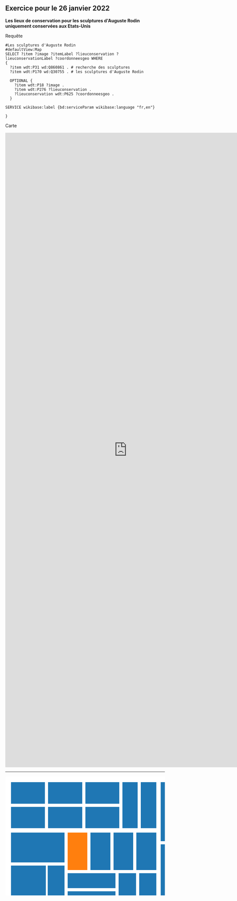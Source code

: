 ## Exercice pour le 26 janvier 2022 

**Les lieux de conservation pour les sculptures d'Auguste Rodin uniquement conservées aux Etats-Unis**

Requête

```sparql
#Les sculptures d'Auguste Rodin 
#defaultView:Map
SELECT ?item ?image ?itemLabel ?lieuconservation ?lieuconservationLabel ?coordonneesgeo WHERE
{
  ?item wdt:P31 wd:Q860861 . # recherche des sculptures 
  ?item wdt:P170 wd:Q30755 . # les sculptures d'Auguste Rodin 
  
  OPTIONAL {
    ?item wdt:P18 ?image .
    ?item wdt:P276 ?lieuconservation .
    ?lieuconservation wdt:P625 ?coordonneesgeo . 
  }

SERVICE wikibase:label {bd:serviceParam wikibase:language "fr,en"}
  
}
```


Carte

<iframe style="width: 80vw; height: 50vh; border: none;" src="https://query.wikidata.org/embed.html#%23Les%20sculptures%20d'Auguste%20Rodin%20%0A%23defaultView%3AMap%0ASELECT%20%3Fitem%20%3Fimage%20%3FitemLabel%20%3Flieuconservation%20%3FlieuconservationLabel%20%3Fcoordonneesgeo%20%3Fpays%20WHERE%0A%7B%0A%20%20%3Fitem%20wdt%3AP31%2Fwdt%3AP279*%20wd%3AQ860861%20.%20%23%20recherche%20des%20sculptures%20%0A%20%20%3Fitem%20wdt%3AP170%20wd%3AQ30755%20.%20%23%20les%20sculptures%20d'Auguste%20Rodin%20%0A%20%20%0A%20%20OPTIONAL%20%7B%0A%20%20%20%20%3Fitem%20wdt%3AP18%20%3Fimage%20.%20%23%20les%20images%20%0A%20%20%20%20%3Fitem%20wdt%3AP276%20%3Flieuconservation%20.%20%23%20les%20lieux%20de%20conservation%20des%20sculptures%20%0A%20%20%20%20%3Flieuconservation%20wdt%3AP625%20%3Fcoordonneesgeo%20.%20%0A%20%20%7D%0A%0ASERVICE%20wikibase%3Alabel%20%7Bbd%3AserviceParam%20wikibase%3Alanguage%20%22fr%2Cen%22%7D%0A%20%20%0A%7D" referrerpolicy="origin" sandbox="allow-scripts allow-same-origin allow-popups"></iframe>


---------------
<svg xmlns="http://www.w3.org/2000/svg" width="805" height="600"><rect width="805" height="600" x="0" y="0" fill="#FFFFFF" id="backgorund"/><g transform="translate(10,10)" id="viz"><g id="leaves"><g transform="translate(8,8)"><rect id="path0" fill="#1f77b4" width="107" height="68"/><clipPath id="clip0"><use xmlns:ns1="http://www.w3.org/1999/xlink" ns1:href="#path0"/></clipPath><text clip-path="url(#clip0)" font-family="Arial, sans-serif" font-size="10" dominant-baseline="text-before-edge" class="txt"><tspan x="3" y="0.2em" style="font-family: Arial, sans-serif; font-size: 10px; fill: black; font-weight: bold;">14</tspan><tspan x="3" y="1.3em" style="font-family: Arial, sans-serif; font-size: 10px; fill: black; font-weight: normal;">Bibliothèque François Mitterrand</tspan><tspan x="3" y="2.4000000000000004em" style="font-family: Arial, sans-serif; font-size: 10px; fill: black; font-weight: normal; font-style: italic;">non</tspan></text></g><g transform="translate(8,86)"><rect id="path1" fill="#1f77b4" width="107" height="67"/><clipPath id="clip1"><use xmlns:ns2="http://www.w3.org/1999/xlink" ns2:href="#path1"/></clipPath><text clip-path="url(#clip1)" font-family="Arial, sans-serif" font-size="10" dominant-baseline="text-before-edge" class="txt"><tspan x="3" y="0.2em" style="font-family: Arial, sans-serif; font-size: 10px; fill: black; font-weight: bold;">14</tspan><tspan x="3" y="1.3em" style="font-family: Arial, sans-serif; font-size: 10px; fill: black; font-weight: normal;">Cour Saint-Émilion</tspan><tspan x="3" y="2.4000000000000004em" style="font-family: Arial, sans-serif; font-size: 10px; fill: black; font-weight: normal; font-style: italic;">non</tspan></text></g><g transform="translate(125,8)"><rect id="path2" fill="#1f77b4" width="108" height="68"/><clipPath id="clip2"><use xmlns:ns3="http://www.w3.org/1999/xlink" ns3:href="#path2"/></clipPath><text clip-path="url(#clip2)" font-family="Arial, sans-serif" font-size="10" dominant-baseline="text-before-edge" class="txt"><tspan x="3" y="0.2em" style="font-family: Arial, sans-serif; font-size: 10px; fill: black; font-weight: bold;">14</tspan><tspan x="3" y="1.3em" style="font-family: Arial, sans-serif; font-size: 10px; fill: black; font-weight: normal;">Saint-Lazare</tspan><tspan x="3" y="2.4000000000000004em" style="font-family: Arial, sans-serif; font-size: 10px; fill: black; font-weight: normal; font-style: italic;">non</tspan></text></g><g transform="translate(125,86)"><rect id="path3" fill="#1f77b4" width="108" height="67"/><clipPath id="clip3"><use xmlns:ns4="http://www.w3.org/1999/xlink" ns4:href="#path3"/></clipPath><text clip-path="url(#clip3)" font-family="Arial, sans-serif" font-size="10" dominant-baseline="text-before-edge" class="txt"><tspan x="3" y="0.2em" style="font-family: Arial, sans-serif; font-size: 10px; fill: black; font-weight: bold;">14</tspan><tspan x="3" y="1.3em" style="font-family: Arial, sans-serif; font-size: 10px; fill: black; font-weight: normal;">Bercy</tspan><tspan x="3" y="2.4000000000000004em" style="font-family: Arial, sans-serif; font-size: 10px; fill: black; font-weight: normal; font-style: italic;">non</tspan></text></g><g transform="translate(243,8)"><rect id="path4" fill="#1f77b4" width="107" height="68"/><clipPath id="clip4"><use xmlns:ns5="http://www.w3.org/1999/xlink" ns5:href="#path4"/></clipPath><text clip-path="url(#clip4)" font-family="Arial, sans-serif" font-size="10" dominant-baseline="text-before-edge" class="txt"><tspan x="3" y="0.2em" style="font-family: Arial, sans-serif; font-size: 10px; fill: black; font-weight: bold;">14</tspan><tspan x="3" y="1.3em" style="font-family: Arial, sans-serif; font-size: 10px; fill: black; font-weight: normal;">Gare de Lyon</tspan><tspan x="3" y="2.4000000000000004em" style="font-family: Arial, sans-serif; font-size: 10px; fill: black; font-weight: normal; font-style: italic;">non</tspan></text></g><g transform="translate(243,86)"><rect id="path5" fill="#1f77b4" width="107" height="67"/><clipPath id="clip5"><use xmlns:ns6="http://www.w3.org/1999/xlink" ns6:href="#path5"/></clipPath><text clip-path="url(#clip5)" font-family="Arial, sans-serif" font-size="10" dominant-baseline="text-before-edge" class="txt"><tspan x="3" y="0.2em" style="font-family: Arial, sans-serif; font-size: 10px; fill: black; font-weight: bold;">14</tspan><tspan x="3" y="1.3em" style="font-family: Arial, sans-serif; font-size: 10px; fill: black; font-weight: normal;">Olympiades</tspan><tspan x="3" y="2.4000000000000004em" style="font-family: Arial, sans-serif; font-size: 10px; fill: black; font-weight: normal; font-style: italic;">non</tspan></text></g><g transform="translate(360,8)"><rect id="path6" fill="#1f77b4" width="48" height="145"/><clipPath id="clip6"><use xmlns:ns7="http://www.w3.org/1999/xlink" ns7:href="#path6"/></clipPath><text clip-path="url(#clip6)" font-family="Arial, sans-serif" font-size="10" dominant-baseline="text-before-edge" class="txt"><tspan x="3" y="0.2em" style="font-family: Arial, sans-serif; font-size: 10px; fill: black; font-weight: bold;">14</tspan><tspan x="3" y="1.3em" style="font-family: Arial, sans-serif; font-size: 10px; fill: black; font-weight: normal;">Pyramides</tspan><tspan x="3" y="2.4000000000000004em" style="font-family: Arial, sans-serif; font-size: 10px; fill: black; font-weight: normal; font-style: italic;">non</tspan></text></g><g transform="translate(418,8)"><rect id="path7" fill="#1f77b4" width="49" height="145"/><clipPath id="clip7"><use xmlns:ns8="http://www.w3.org/1999/xlink" ns8:href="#path7"/></clipPath><text clip-path="url(#clip7)" font-family="Arial, sans-serif" font-size="10" dominant-baseline="text-before-edge" class="txt"><tspan x="3" y="0.2em" style="font-family: Arial, sans-serif; font-size: 10px; fill: black; font-weight: bold;">14</tspan><tspan x="3" y="1.3em" style="font-family: Arial, sans-serif; font-size: 10px; fill: black; font-weight: normal;">Madeleine</tspan><tspan x="3" y="2.4000000000000004em" style="font-family: Arial, sans-serif; font-size: 10px; fill: black; font-weight: normal; font-style: italic;">non</tspan></text></g><g transform="translate(8,167)"><rect id="path8" fill="#1f77b4" width="169" height="94"/><clipPath id="clip8"><use xmlns:ns9="http://www.w3.org/1999/xlink" ns9:href="#path8"/></clipPath><text clip-path="url(#clip8)" font-family="Arial, sans-serif" font-size="10" dominant-baseline="text-before-edge" class="txt"><tspan x="3" y="0.2em" style="font-family: Arial, sans-serif; font-size: 10px; fill: black; font-weight: bold;">A</tspan><tspan x="3" y="1.3em" style="font-family: Arial, sans-serif; font-size: 10px; fill: black; font-weight: normal;">Charles-de-Gaulle - Étoile</tspan><tspan x="3" y="2.4000000000000004em" style="font-family: Arial, sans-serif; font-size: 10px; fill: black; font-weight: normal; font-style: italic;">non</tspan></text></g><g transform="translate(8,271)"><rect id="path9" fill="#1f77b4" width="110" height="146"/><clipPath id="clip9"><use xmlns:ns10="http://www.w3.org/1999/xlink" ns10:href="#path9"/></clipPath><text clip-path="url(#clip9)" font-family="Arial, sans-serif" font-size="10" dominant-baseline="text-before-edge" class="txt"><tspan x="3" y="0.2em" style="font-family: Arial, sans-serif; font-size: 10px; fill: black; font-weight: bold;">A</tspan><tspan x="3" y="1.3em" style="font-family: Arial, sans-serif; font-size: 10px; fill: black; font-weight: normal;">Gare de Châtelet – Les Halles</tspan><tspan x="3" y="2.4000000000000004em" style="font-family: Arial, sans-serif; font-size: 10px; fill: black; font-weight: normal; font-style: italic;">non</tspan></text></g><g transform="translate(124,271)"><rect id="path10" fill="#1f77b4" width="53" height="146"/><clipPath id="clip10"><use xmlns:ns11="http://www.w3.org/1999/xlink" ns11:href="#path10"/></clipPath><text clip-path="url(#clip10)" font-family="Arial, sans-serif" font-size="10" dominant-baseline="text-before-edge" class="txt"><tspan x="3" y="0.2em" style="font-family: Arial, sans-serif; font-size: 10px; fill: black; font-weight: bold;">A</tspan><tspan x="3" y="1.3em" style="font-family: Arial, sans-serif; font-size: 10px; fill: black; font-weight: normal;">Gare de Châtelet – Les Halles</tspan><tspan x="3" y="2.4000000000000004em" style="font-family: Arial, sans-serif; font-size: 10px; fill: black; font-weight: normal; font-style: italic;">non</tspan></text></g><g transform="translate(8,427)"><rect id="path11" fill="#1f77b4" width="169" height="41"/><clipPath id="clip11"><use xmlns:ns12="http://www.w3.org/1999/xlink" ns12:href="#path11"/></clipPath><text clip-path="url(#clip11)" font-family="Arial, sans-serif" font-size="10" dominant-baseline="text-before-edge" class="txt"><tspan x="3" y="0.2em" style="font-family: Arial, sans-serif; font-size: 10px; fill: black; font-weight: bold;">A</tspan><tspan x="3" y="1.3em" style="font-family: Arial, sans-serif; font-size: 10px; fill: black; font-weight: normal;">Nanterre-Préfecture</tspan><tspan x="3" y="2.4000000000000004em" style="font-family: Arial, sans-serif; font-size: 10px; fill: black; font-weight: normal; font-style: italic;">non</tspan></text></g><g transform="translate(8,478)"><rect id="path12" fill="#1f77b4" width="81" height="94"/><clipPath id="clip12"><use xmlns:ns13="http://www.w3.org/1999/xlink" ns13:href="#path12"/></clipPath><text clip-path="url(#clip12)" font-family="Arial, sans-serif" font-size="10" dominant-baseline="text-before-edge" class="txt"><tspan x="3" y="0.2em" style="font-family: Arial, sans-serif; font-size: 10px; fill: black; font-weight: bold;">A</tspan><tspan x="3" y="1.3em" style="font-family: Arial, sans-serif; font-size: 10px; fill: black; font-weight: normal;">Noisy-le-Grand – Mont d'Est</tspan><tspan x="3" y="2.4000000000000004em" style="font-family: Arial, sans-serif; font-size: 10px; fill: black; font-weight: normal; font-style: italic;">non</tspan></text></g><g transform="translate(95,478)"><rect id="path13" fill="#1f77b4" width="82" height="94"/><clipPath id="clip13"><use xmlns:ns14="http://www.w3.org/1999/xlink" ns14:href="#path13"/></clipPath><text clip-path="url(#clip13)" font-family="Arial, sans-serif" font-size="10" dominant-baseline="text-before-edge" class="txt"><tspan x="3" y="0.2em" style="font-family: Arial, sans-serif; font-size: 10px; fill: black; font-weight: bold;">A</tspan><tspan x="3" y="1.3em" style="font-family: Arial, sans-serif; font-size: 10px; fill: black; font-weight: normal;">Noisy-le-Grand – Mont d'Est</tspan><tspan x="3" y="2.4000000000000004em" style="font-family: Arial, sans-serif; font-size: 10px; fill: black; font-weight: normal; font-style: italic;">non</tspan></text></g><g transform="translate(187,167)"><rect id="path14" fill="#ff7f0e" width="62" height="118"/><clipPath id="clip14"><use xmlns:ns15="http://www.w3.org/1999/xlink" ns15:href="#path14"/></clipPath><text clip-path="url(#clip14)" font-family="Arial, sans-serif" font-size="10" dominant-baseline="text-before-edge" class="txt"><tspan x="3" y="0.2em" style="font-family: Arial, sans-serif; font-size: 10px; fill: black; font-weight: bold;">A</tspan><tspan x="3" y="1.3em" style="font-family: Arial, sans-serif; font-size: 10px; fill: black; font-weight: normal;">Saint-Maur – Créteil</tspan><tspan x="3" y="2.4000000000000004em" style="font-family: Arial, sans-serif; font-size: 10px; fill: black; font-weight: normal; font-style: italic;">oui</tspan></text></g><g transform="translate(259,167)"><rect id="path15" fill="#1f77b4" width="63" height="118"/><clipPath id="clip15"><use xmlns:ns16="http://www.w3.org/1999/xlink" ns16:href="#path15"/></clipPath><text clip-path="url(#clip15)" font-family="Arial, sans-serif" font-size="10" dominant-baseline="text-before-edge" class="txt"><tspan x="3" y="0.2em" style="font-family: Arial, sans-serif; font-size: 10px; fill: black; font-weight: bold;">A</tspan><tspan x="3" y="1.3em" style="font-family: Arial, sans-serif; font-size: 10px; fill: black; font-weight: normal;">Val d'Europe</tspan><tspan x="3" y="2.4000000000000004em" style="font-family: Arial, sans-serif; font-size: 10px; fill: black; font-weight: normal; font-style: italic;">non</tspan></text></g><g transform="translate(332,167)"><rect id="path16" fill="#1f77b4" width="62" height="118"/><clipPath id="clip16"><use xmlns:ns17="http://www.w3.org/1999/xlink" ns17:href="#path16"/></clipPath><text clip-path="url(#clip16)" font-family="Arial, sans-serif" font-size="10" dominant-baseline="text-before-edge" class="txt"><tspan x="3" y="0.2em" style="font-family: Arial, sans-serif; font-size: 10px; fill: black; font-weight: bold;">A</tspan><tspan x="3" y="1.3em" style="font-family: Arial, sans-serif; font-size: 10px; fill: black; font-weight: normal;">Auber</tspan><tspan x="3" y="2.4000000000000004em" style="font-family: Arial, sans-serif; font-size: 10px; fill: black; font-weight: normal; font-style: italic;">non</tspan></text></g><g transform="translate(404,167)"><rect id="path17" fill="#1f77b4" width="63" height="118"/><clipPath id="clip17"><use xmlns:ns18="http://www.w3.org/1999/xlink" ns18:href="#path17"/></clipPath><text clip-path="url(#clip17)" font-family="Arial, sans-serif" font-size="10" dominant-baseline="text-before-edge" class="txt"><tspan x="3" y="0.2em" style="font-family: Arial, sans-serif; font-size: 10px; fill: black; font-weight: bold;">A</tspan><tspan x="3" y="1.3em" style="font-family: Arial, sans-serif; font-size: 10px; fill: black; font-weight: normal;">Gare de Nanterre – Université</tspan><tspan x="3" y="2.4000000000000004em" style="font-family: Arial, sans-serif; font-size: 10px; fill: black; font-weight: normal; font-style: italic;">non</tspan></text></g><g transform="translate(187,295)"><rect id="path18" fill="#1f77b4" width="151" height="47"/><clipPath id="clip18"><use xmlns:ns19="http://www.w3.org/1999/xlink" ns19:href="#path18"/></clipPath><text clip-path="url(#clip18)" font-family="Arial, sans-serif" font-size="10" dominant-baseline="text-before-edge" class="txt"><tspan x="3" y="0.2em" style="font-family: Arial, sans-serif; font-size: 10px; fill: black; font-weight: bold;">A</tspan><tspan x="3" y="1.3em" style="font-family: Arial, sans-serif; font-size: 10px; fill: black; font-weight: normal;">Rueil-Malmaison</tspan><tspan x="3" y="2.4000000000000004em" style="font-family: Arial, sans-serif; font-size: 10px; fill: black; font-weight: normal; font-style: italic;">non</tspan></text></g><g transform="translate(187,352)"><rect id="path19" fill="#1f77b4" width="151" height="50"/><clipPath id="clip19"><use xmlns:ns20="http://www.w3.org/1999/xlink" ns20:href="#path19"/></clipPath><text clip-path="url(#clip19)" font-family="Arial, sans-serif" font-size="10" dominant-baseline="text-before-edge" class="txt"><tspan x="3" y="0.2em" style="font-family: Arial, sans-serif; font-size: 10px; fill: black; font-weight: bold;">A</tspan><tspan x="3" y="1.3em" style="font-family: Arial, sans-serif; font-size: 10px; fill: black; font-weight: normal;">Saint-Germain-en-Laye station</tspan><tspan x="3" y="2.4000000000000004em" style="font-family: Arial, sans-serif; font-size: 10px; fill: black; font-weight: normal; font-style: italic;">non</tspan></text></g><g transform="translate(187,408)"><rect id="path20" fill="#1f77b4" width="151" height="49"/><clipPath id="clip20"><use xmlns:ns21="http://www.w3.org/1999/xlink" ns21:href="#path20"/></clipPath><text clip-path="url(#clip20)" font-family="Arial, sans-serif" font-size="10" dominant-baseline="text-before-edge" class="txt"><tspan x="3" y="0.2em" style="font-family: Arial, sans-serif; font-size: 10px; fill: black; font-weight: bold;">A</tspan><tspan x="3" y="1.3em" style="font-family: Arial, sans-serif; font-size: 10px; fill: black; font-weight: normal;">Saint-Germain-en-Laye station</tspan><tspan x="3" y="2.4000000000000004em" style="font-family: Arial, sans-serif; font-size: 10px; fill: black; font-weight: normal; font-style: italic;">non</tspan></text></g><g transform="translate(187,467)"><rect id="path21" fill="#1f77b4" width="151" height="48"/><clipPath id="clip21"><use xmlns:ns22="http://www.w3.org/1999/xlink" ns22:href="#path21"/></clipPath><text clip-path="url(#clip21)" font-family="Arial, sans-serif" font-size="10" dominant-baseline="text-before-edge" class="txt"><tspan x="3" y="0.2em" style="font-family: Arial, sans-serif; font-size: 10px; fill: black; font-weight: bold;">A</tspan><tspan x="3" y="1.3em" style="font-family: Arial, sans-serif; font-size: 10px; fill: black; font-weight: normal;">Gare de Lyon</tspan><tspan x="3" y="2.4000000000000004em" style="font-family: Arial, sans-serif; font-size: 10px; fill: black; font-weight: normal; font-style: italic;">non</tspan></text></g><g transform="translate(187,525)"><rect id="path22" fill="#1f77b4" width="151" height="47"/><clipPath id="clip22"><use xmlns:ns23="http://www.w3.org/1999/xlink" ns23:href="#path22"/></clipPath><text clip-path="url(#clip22)" font-family="Arial, sans-serif" font-size="10" dominant-baseline="text-before-edge" class="txt"><tspan x="3" y="0.2em" style="font-family: Arial, sans-serif; font-size: 10px; fill: black; font-weight: bold;">A</tspan><tspan x="3" y="1.3em" style="font-family: Arial, sans-serif; font-size: 10px; fill: black; font-weight: normal;">Gare de Marne-la-Vallée - Chessy</tspan><tspan x="3" y="2.4000000000000004em" style="font-family: Arial, sans-serif; font-size: 10px; fill: black; font-weight: normal; font-style: italic;">non</tspan></text></g><g transform="translate(348,295)"><rect id="path23" fill="#1f77b4" width="55" height="134"/><clipPath id="clip23"><use xmlns:ns24="http://www.w3.org/1999/xlink" ns24:href="#path23"/></clipPath><text clip-path="url(#clip23)" font-family="Arial, sans-serif" font-size="10" dominant-baseline="text-before-edge" class="txt"><tspan x="3" y="0.2em" style="font-family: Arial, sans-serif; font-size: 10px; fill: black; font-weight: bold;">A</tspan><tspan x="3" y="1.3em" style="font-family: Arial, sans-serif; font-size: 10px; fill: black; font-weight: normal;">Nogent-sur-Marne (Paris RER)</tspan><tspan x="3" y="2.4000000000000004em" style="font-family: Arial, sans-serif; font-size: 10px; fill: black; font-weight: normal; font-style: italic;">non</tspan></text></g><g transform="translate(413,295)"><rect id="path24" fill="#1f77b4" width="54" height="134"/><clipPath id="clip24"><use xmlns:ns25="http://www.w3.org/1999/xlink" ns25:href="#path24"/></clipPath><text clip-path="url(#clip24)" font-family="Arial, sans-serif" font-size="10" dominant-baseline="text-before-edge" class="txt"><tspan x="3" y="0.2em" style="font-family: Arial, sans-serif; font-size: 10px; fill: black; font-weight: bold;">A</tspan><tspan x="3" y="1.3em" style="font-family: Arial, sans-serif; font-size: 10px; fill: black; font-weight: normal;">Nanterre – Ville</tspan><tspan x="3" y="2.4000000000000004em" style="font-family: Arial, sans-serif; font-size: 10px; fill: black; font-weight: normal; font-style: italic;">non</tspan></text></g><g transform="translate(348,439)"><rect id="path25" fill="#1f77b4" width="55" height="133"/><clipPath id="clip25"><use xmlns:ns26="http://www.w3.org/1999/xlink" ns26:href="#path25"/></clipPath><text clip-path="url(#clip25)" font-family="Arial, sans-serif" font-size="10" dominant-baseline="text-before-edge" class="txt"><tspan x="3" y="0.2em" style="font-family: Arial, sans-serif; font-size: 10px; fill: black; font-weight: bold;">A</tspan><tspan x="3" y="1.3em" style="font-family: Arial, sans-serif; font-size: 10px; fill: black; font-weight: normal;">La Défense</tspan><tspan x="3" y="2.4000000000000004em" style="font-family: Arial, sans-serif; font-size: 10px; fill: black; font-weight: normal; font-style: italic;">non</tspan></text></g><g transform="translate(413,439)"><rect id="path26" fill="#1f77b4" width="54" height="133"/><clipPath id="clip26"><use xmlns:ns27="http://www.w3.org/1999/xlink" ns27:href="#path26"/></clipPath><text clip-path="url(#clip26)" font-family="Arial, sans-serif" font-size="10" dominant-baseline="text-before-edge" class="txt"><tspan x="3" y="0.2em" style="font-family: Arial, sans-serif; font-size: 10px; fill: black; font-weight: bold;">A</tspan><tspan x="3" y="1.3em" style="font-family: Arial, sans-serif; font-size: 10px; fill: black; font-weight: normal;">Nation</tspan><tspan x="3" y="2.4000000000000004em" style="font-family: Arial, sans-serif; font-size: 10px; fill: black; font-weight: normal; font-style: italic;">non</tspan></text></g><g transform="translate(481,8)"><rect id="path27" fill="#1f77b4" width="34" height="186"/><clipPath id="clip27"><use xmlns:ns28="http://www.w3.org/1999/xlink" ns28:href="#path27"/></clipPath><text clip-path="url(#clip27)" font-family="Arial, sans-serif" font-size="10" dominant-baseline="text-before-edge" class="txt"><tspan x="3" y="0.2em" style="font-family: Arial, sans-serif; font-size: 10px; fill: black; font-weight: bold;">13</tspan><tspan x="3" y="1.3em" style="font-family: Arial, sans-serif; font-size: 10px; fill: black; font-weight: normal;">Les Agnettes</tspan><tspan x="3" y="2.4000000000000004em" style="font-family: Arial, sans-serif; font-size: 10px; fill: black; font-weight: normal; font-style: italic;">non</tspan></text></g><g transform="translate(481,204)"><rect id="path28" fill="#1f77b4" width="34" height="185"/><clipPath id="clip28"><use xmlns:ns29="http://www.w3.org/1999/xlink" ns29:href="#path28"/></clipPath><text clip-path="url(#clip28)" font-family="Arial, sans-serif" font-size="10" dominant-baseline="text-before-edge" class="txt"><tspan x="3" y="0.2em" style="font-family: Arial, sans-serif; font-size: 10px; fill: black; font-weight: bold;">13</tspan><tspan x="3" y="1.3em" style="font-family: Arial, sans-serif; font-size: 10px; fill: black; font-weight: normal;">Les Courtilles</tspan><tspan x="3" y="2.4000000000000004em" style="font-family: Arial, sans-serif; font-size: 10px; fill: black; font-weight: normal; font-style: italic;">non</tspan></text></g><g transform="translate(529,8)"><rect id="path29" fill="#1f77b4" width="76" height="97"/><clipPath id="clip29"><use xmlns:ns30="http://www.w3.org/1999/xlink" ns30:href="#path29"/></clipPath><text clip-path="url(#clip29)" font-family="Arial, sans-serif" font-size="10" dominant-baseline="text-before-edge" class="txt"><tspan x="3" y="0.2em" style="font-family: Arial, sans-serif; font-size: 10px; fill: black; font-weight: bold;">B</tspan><tspan x="3" y="1.3em" style="font-family: Arial, sans-serif; font-size: 10px; fill: black; font-weight: normal;">Gare d'Antony</tspan><tspan x="3" y="2.4000000000000004em" style="font-family: Arial, sans-serif; font-size: 10px; fill: black; font-weight: normal; font-style: italic;">non</tspan></text></g><g transform="translate(615,8)"><rect id="path30" fill="#ff7f0e" width="76" height="97"/><clipPath id="clip30"><use xmlns:ns31="http://www.w3.org/1999/xlink" ns31:href="#path30"/></clipPath><text clip-path="url(#clip30)" font-family="Arial, sans-serif" font-size="10" dominant-baseline="text-before-edge" class="txt"><tspan x="3" y="0.2em" style="font-family: Arial, sans-serif; font-size: 10px; fill: black; font-weight: bold;">B</tspan><tspan x="3" y="1.3em" style="font-family: Arial, sans-serif; font-size: 10px; fill: black; font-weight: normal;">gare d'Arcueil - Cachan</tspan><tspan x="3" y="2.4000000000000004em" style="font-family: Arial, sans-serif; font-size: 10px; fill: black; font-weight: normal; font-style: italic;">oui</tspan></text></g><g transform="translate(701,8)"><rect id="path31" fill="#1f77b4" width="76" height="97"/><clipPath id="clip31"><use xmlns:ns32="http://www.w3.org/1999/xlink" ns32:href="#path31"/></clipPath><text clip-path="url(#clip31)" font-family="Arial, sans-serif" font-size="10" dominant-baseline="text-before-edge" class="txt"><tspan x="3" y="0.2em" style="font-family: Arial, sans-serif; font-size: 10px; fill: black; font-weight: bold;">B</tspan><tspan x="3" y="1.3em" style="font-family: Arial, sans-serif; font-size: 10px; fill: black; font-weight: normal;">Gare de Bourg-la-Reine</tspan><tspan x="3" y="2.4000000000000004em" style="font-family: Arial, sans-serif; font-size: 10px; fill: black; font-weight: normal; font-style: italic;">non</tspan></text></g><g transform="translate(529,115)"><rect id="path32" fill="#1f77b4" width="76" height="97"/><clipPath id="clip32"><use xmlns:ns33="http://www.w3.org/1999/xlink" ns33:href="#path32"/></clipPath><text clip-path="url(#clip32)" font-family="Arial, sans-serif" font-size="10" dominant-baseline="text-before-edge" class="txt"><tspan x="3" y="0.2em" style="font-family: Arial, sans-serif; font-size: 10px; fill: black; font-weight: bold;">B</tspan><tspan x="3" y="1.3em" style="font-family: Arial, sans-serif; font-size: 10px; fill: black; font-weight: normal;">Gare de Cité Universitaire</tspan><tspan x="3" y="2.4000000000000004em" style="font-family: Arial, sans-serif; font-size: 10px; fill: black; font-weight: normal; font-style: italic;">non</tspan></text></g><g transform="translate(615,115)"><rect id="path33" fill="#ff7f0e" width="76" height="97"/><clipPath id="clip33"><use xmlns:ns34="http://www.w3.org/1999/xlink" ns34:href="#path33"/></clipPath><text clip-path="url(#clip33)" font-family="Arial, sans-serif" font-size="10" dominant-baseline="text-before-edge" class="txt"><tspan x="3" y="0.2em" style="font-family: Arial, sans-serif; font-size: 10px; fill: black; font-weight: bold;">B</tspan><tspan x="3" y="1.3em" style="font-family: Arial, sans-serif; font-size: 10px; fill: black; font-weight: normal;">Gare de Massy-Palaiseau</tspan><tspan x="3" y="2.4000000000000004em" style="font-family: Arial, sans-serif; font-size: 10px; fill: black; font-weight: normal; font-style: italic;">oui</tspan></text></g><g transform="translate(701,115)"><rect id="path34" fill="#ff7f0e" width="76" height="97"/><clipPath id="clip34"><use xmlns:ns35="http://www.w3.org/1999/xlink" ns35:href="#path34"/></clipPath><text clip-path="url(#clip34)" font-family="Arial, sans-serif" font-size="10" dominant-baseline="text-before-edge" class="txt"><tspan x="3" y="0.2em" style="font-family: Arial, sans-serif; font-size: 10px; fill: black; font-weight: bold;">B</tspan><tspan x="3" y="1.3em" style="font-family: Arial, sans-serif; font-size: 10px; fill: black; font-weight: normal;">Gare de Saint-Rémy-lès-Chevreuse</tspan><tspan x="3" y="2.4000000000000004em" style="font-family: Arial, sans-serif; font-size: 10px; fill: black; font-weight: normal; font-style: italic;">oui</tspan></text></g><g transform="translate(529,222)"><rect id="path35" fill="#1f77b4" width="93" height="79"/><clipPath id="clip35"><use xmlns:ns36="http://www.w3.org/1999/xlink" ns36:href="#path35"/></clipPath><text clip-path="url(#clip35)" font-family="Arial, sans-serif" font-size="10" dominant-baseline="text-before-edge" class="txt"><tspan x="3" y="0.2em" style="font-family: Arial, sans-serif; font-size: 10px; fill: black; font-weight: bold;">B</tspan><tspan x="3" y="1.3em" style="font-family: Arial, sans-serif; font-size: 10px; fill: black; font-weight: normal;">Gentilly</tspan><tspan x="3" y="2.4000000000000004em" style="font-family: Arial, sans-serif; font-size: 10px; fill: black; font-weight: normal; font-style: italic;">non</tspan></text></g><g transform="translate(529,311)"><rect id="path36" fill="#1f77b4" width="93" height="78"/><clipPath id="clip36"><use xmlns:ns37="http://www.w3.org/1999/xlink" ns37:href="#path36"/></clipPath><text clip-path="url(#clip36)" font-family="Arial, sans-serif" font-size="10" dominant-baseline="text-before-edge" class="txt"><tspan x="3" y="0.2em" style="font-family: Arial, sans-serif; font-size: 10px; fill: black; font-weight: bold;">B</tspan><tspan x="3" y="1.3em" style="font-family: Arial, sans-serif; font-size: 10px; fill: black; font-weight: normal;">Robinson</tspan><tspan x="3" y="2.4000000000000004em" style="font-family: Arial, sans-serif; font-size: 10px; fill: black; font-weight: normal; font-style: italic;">non</tspan></text></g><g transform="translate(632,222)"><rect id="path37" fill="#ff7f0e" width="68" height="108"/><clipPath id="clip37"><use xmlns:ns38="http://www.w3.org/1999/xlink" ns38:href="#path37"/></clipPath><text clip-path="url(#clip37)" font-family="Arial, sans-serif" font-size="10" dominant-baseline="text-before-edge" class="txt"><tspan x="3" y="0.2em" style="font-family: Arial, sans-serif; font-size: 10px; fill: black; font-weight: bold;">B</tspan><tspan x="3" y="1.3em" style="font-family: Arial, sans-serif; font-size: 10px; fill: black; font-weight: normal;">Laplace (Paris - RER)</tspan><tspan x="3" y="2.4000000000000004em" style="font-family: Arial, sans-serif; font-size: 10px; fill: black; font-weight: normal; font-style: italic;">oui</tspan></text></g><g transform="translate(710,222)"><rect id="path38" fill="#1f77b4" width="67" height="108"/><clipPath id="clip38"><use xmlns:ns39="http://www.w3.org/1999/xlink" ns39:href="#path38"/></clipPath><text clip-path="url(#clip38)" font-family="Arial, sans-serif" font-size="10" dominant-baseline="text-before-edge" class="txt"><tspan x="3" y="0.2em" style="font-family: Arial, sans-serif; font-size: 10px; fill: black; font-weight: bold;">B</tspan><tspan x="3" y="1.3em" style="font-family: Arial, sans-serif; font-size: 10px; fill: black; font-weight: normal;">Gare de Denfert-Rochereau</tspan><tspan x="3" y="2.4000000000000004em" style="font-family: Arial, sans-serif; font-size: 10px; fill: black; font-weight: normal; font-style: italic;">non</tspan></text></g><g transform="translate(632,340)"><rect id="path39" fill="#1f77b4" width="145" height="49"/><clipPath id="clip39"><use xmlns:ns40="http://www.w3.org/1999/xlink" ns40:href="#path39"/></clipPath><text clip-path="url(#clip39)" font-family="Arial, sans-serif" font-size="10" dominant-baseline="text-before-edge" class="txt"><tspan x="3" y="0.2em" style="font-family: Arial, sans-serif; font-size: 10px; fill: black; font-weight: bold;">B</tspan><tspan x="3" y="1.3em" style="font-family: Arial, sans-serif; font-size: 10px; fill: black; font-weight: normal;">Gif-sur-Yvette Station</tspan><tspan x="3" y="2.4000000000000004em" style="font-family: Arial, sans-serif; font-size: 10px; fill: black; font-weight: normal; font-style: italic;">non</tspan></text></g><g transform="translate(481,403)"><rect id="path40" fill="#1f77b4" width="89" height="78"/><clipPath id="clip40"><use xmlns:ns41="http://www.w3.org/1999/xlink" ns41:href="#path40"/></clipPath><text clip-path="url(#clip40)" font-family="Arial, sans-serif" font-size="10" dominant-baseline="text-before-edge" class="txt"><tspan x="3" y="0.2em" style="font-family: Arial, sans-serif; font-size: 10px; fill: black; font-weight: bold;">5</tspan><tspan x="3" y="1.3em" style="font-family: Arial, sans-serif; font-size: 10px; fill: black; font-weight: normal;">Bobigny – Pablo Picasso</tspan><tspan x="3" y="2.4000000000000004em" style="font-family: Arial, sans-serif; font-size: 10px; fill: black; font-weight: normal; font-style: italic;">non</tspan></text></g><g transform="translate(481,495)"><rect id="path41" fill="#1f77b4" width="89" height="77"/><clipPath id="clip41"><use xmlns:ns42="http://www.w3.org/1999/xlink" ns42:href="#path41"/></clipPath><text clip-path="url(#clip41)" font-family="Arial, sans-serif" font-size="10" dominant-baseline="text-before-edge" class="txt"><tspan x="3" y="0.2em" style="font-family: Arial, sans-serif; font-size: 10px; fill: black; font-weight: bold;">6</tspan><tspan x="3" y="1.3em" style="font-family: Arial, sans-serif; font-size: 10px; fill: black; font-weight: normal;">Trocadéro</tspan><tspan x="3" y="2.4000000000000004em" style="font-family: Arial, sans-serif; font-size: 10px; fill: black; font-weight: normal; font-style: italic;">non</tspan></text></g><g transform="translate(584,403)"><rect id="path42" fill="#1f77b4" width="90" height="78"/><clipPath id="clip42"><use xmlns:ns43="http://www.w3.org/1999/xlink" ns43:href="#path42"/></clipPath><text clip-path="url(#clip42)" font-family="Arial, sans-serif" font-size="10" dominant-baseline="text-before-edge" class="txt"><tspan x="3" y="0.2em" style="font-family: Arial, sans-serif; font-size: 10px; fill: black; font-weight: bold;">1</tspan><tspan x="3" y="1.3em" style="font-family: Arial, sans-serif; font-size: 10px; fill: black; font-weight: normal;">Charles de Gaulle – Étoile</tspan><tspan x="3" y="2.4000000000000004em" style="font-family: Arial, sans-serif; font-size: 10px; fill: black; font-weight: normal; font-style: italic;">non</tspan></text></g><g transform="translate(584,495)"><rect id="path43" fill="#ff7f0e" width="90" height="77"/><clipPath id="clip43"><use xmlns:ns44="http://www.w3.org/1999/xlink" ns44:href="#path43"/></clipPath><text clip-path="url(#clip43)" font-family="Arial, sans-serif" font-size="10" dominant-baseline="text-before-edge" class="txt"><tspan x="3" y="0.2em" style="font-family: Arial, sans-serif; font-size: 10px; fill: black; font-weight: bold;">7</tspan><tspan x="3" y="1.3em" style="font-family: Arial, sans-serif; font-size: 10px; fill: black; font-weight: normal;">Villejuif - Louis Aragon</tspan><tspan x="3" y="2.4000000000000004em" style="font-family: Arial, sans-serif; font-size: 10px; fill: black; font-weight: normal; font-style: italic;">oui</tspan></text></g><g transform="translate(688,403)"><rect id="path44" fill="#1f77b4" width="89" height="78"/><clipPath id="clip44"><use xmlns:ns45="http://www.w3.org/1999/xlink" ns45:href="#path44"/></clipPath><text clip-path="url(#clip44)" font-family="Arial, sans-serif" font-size="10" dominant-baseline="text-before-edge" class="txt"><tspan x="3" y="0.2em" style="font-family: Arial, sans-serif; font-size: 10px; fill: black; font-weight: bold;">10</tspan><tspan x="3" y="1.3em" style="font-family: Arial, sans-serif; font-size: 10px; fill: black; font-weight: normal;">Cluny – La Sorbonne</tspan><tspan x="3" y="2.4000000000000004em" style="font-family: Arial, sans-serif; font-size: 10px; fill: black; font-weight: normal; font-style: italic;">non</tspan></text></g><g transform="translate(688,495)"><rect id="path45" fill="#1f77b4" width="89" height="77"/><clipPath id="clip45"><use xmlns:ns46="http://www.w3.org/1999/xlink" ns46:href="#path45"/></clipPath><text clip-path="url(#clip45)" font-family="Arial, sans-serif" font-size="10" dominant-baseline="text-before-edge" class="txt"><tspan x="3" y="0.2em" style="font-family: Arial, sans-serif; font-size: 10px; fill: black; font-weight: bold;">12</tspan><tspan x="3" y="1.3em" style="font-family: Arial, sans-serif; font-size: 10px; fill: black; font-weight: normal;">Concorde</tspan><tspan x="3" y="2.4000000000000004em" style="font-family: Arial, sans-serif; font-size: 10px; fill: black; font-weight: normal; font-style: italic;">non</tspan></text></g></g></g></svg>

